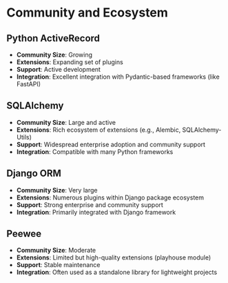 # Community and Ecosystem

## Python ActiveRecord
- **Community Size**: Growing
- **Extensions**: Expanding set of plugins
- **Support**: Active development
- **Integration**: Excellent integration with Pydantic-based frameworks (like FastAPI)

## SQLAlchemy
- **Community Size**: Large and active
- **Extensions**: Rich ecosystem of extensions (e.g., Alembic, SQLAlchemy-Utils)
- **Support**: Widespread enterprise adoption and community support
- **Integration**: Compatible with many Python frameworks

## Django ORM
- **Community Size**: Very large
- **Extensions**: Numerous plugins within Django package ecosystem
- **Support**: Strong enterprise and community support
- **Integration**: Primarily integrated with Django framework

## Peewee
- **Community Size**: Moderate
- **Extensions**: Limited but high-quality extensions (playhouse module)
- **Support**: Stable maintenance
- **Integration**: Often used as a standalone library for lightweight projects